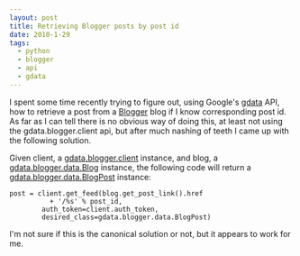 ```yaml
---
layout: post
title: Retrieving Blogger posts by post id
date: 2010-1-29
tags:
  - python
  - blogger
  - api
  - gdata
---
```


I spent some time recently trying to figure out, using Google's [gdata][1] API, how to retrieve a post from a [Blogger][2] blog if I know corresponding post id. As far as I can tell there is no obvious way of doing this, at least not using the gdata.blogger.client api, but after much nashing of teeth I came up with the following solution.

Given client, a [gdata.blogger.client][3] instance, and blog, a [gdata.blogger.data.Blog][4] instance, the following code will return a [gdata.blogger.data.BlogPost][4] instance:
    
    
    post = client.get_feed(blog.get_post_link().href
              + '/%s' % post_id,
            auth_token=client.auth_token,
            desired_class=gdata.blogger.data.BlogPost)
    

I'm not sure if this is the canonical solution or not, but it appears to work for me.

[1]: http://code.google.com/apis/gdata/docs/2.0/basics.html
[2]: http://www.blogger.com/
[3]: http://gdata-python-client.googlecode.com/svn/trunk/pydocs/gdata.blogger.client.html
[4]: http://gdata-python-client.googlecode.com/svn/trunk/pydocs/gdata.blogger.data.html

